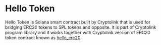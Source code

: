 # Hello Token

Hello Token is Solana smart contract built by Cryptolink that is used for bridging ERC20 tokens to SPL tokens and opposite.
It is part of Cryptolink program library and it works together with Cryptolink version of ERC20 token contract known as
[hello_erc20]()
